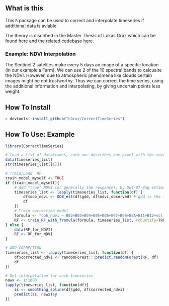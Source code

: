 ## What is this
This `R` package can be used to correct and interpolate timeseries if additional data is aviable. 

The theory is discribed in the Master Thesis of Lukas Graz which can be found [here](https://github.com/LGraz/MasterThesis-Documentation) and the related codebase [here](https://github.com/LGraz/MasterThesis-Code).

### Example: NDVI Interpolation
The Sentinel 2 satelites make every 5 days an image of a specific location (in our example a Farm). We can use 2 of the 10 spectral bands to calcualte the NDVI. However, due to atmospheric phenomena like clouds certain images might be not trustworthy. Thus we can correct the time series, using the additional information and interpolating, by giving uncertain points less weight. 

## How To Install
```r
> devtools::install_github("LGraz/CorrectTimeSeries")
 ```

## How To Use: Example
```r
library(CorrectTimeSeries)

# load a list of dataframes, each one describes one pixel with the covariates and the response
data(timeseries_list) 
str(timeseries_list[[1]])

# Train/Load  RF
train_model_myself <- TRUE
if (train_model_myself){
    # Add "true" NDVI (or generally the response), by Out-Of-Bag estimation
    timeseries_list <- lapply(timeseries_list, function(df) {
        df$oob_ndvi <- OOB_est(df$gdd, df$ndvi_observed) # gdd is the time-axis
        df
    })
    # Train correction model
    formula <- "oob_ndvi ~ B02+B03+B04+B05+B06+B07+B08+B8A+B11+B12+scl_class"
    RF <- train_RF_with_fromula(formula, timeseries_list, robustify=TRUE)
} else {
    data(RF_for_NDVI)
    RF <- RF_for_NDVI
}

# ADD CORRECTION
timeseries_list <- lapply(timeseries_list, function(df) {
    df$corrected_ndvi <- randomForest:::predict.randomForest(RF, df)
    df
})

# Get interpolation for each timeseries
newx <- 1:1000
lapply(timeseries_list, function(df){
    ss <- smoothing_spline(df$gdd, df$corrected_ndvi)
    predict(ss, newx)$y
})
```
